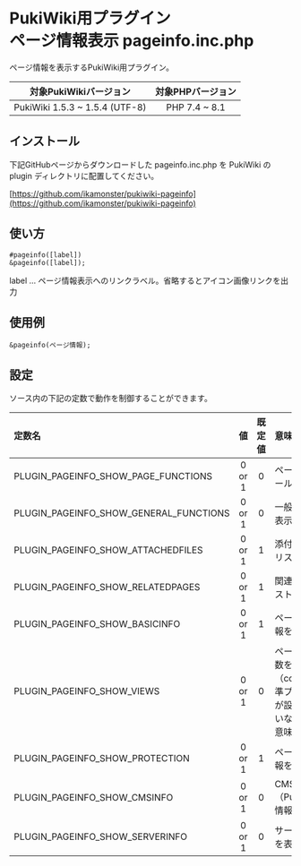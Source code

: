 # PukiWiki用プラグイン<br>ページ情報表示 pageinfo.inc.php

ページ情報を表示するPukiWiki用プラグイン。

|対象PukiWikiバージョン|対象PHPバージョン|
|:---:|:---:|
|PukiWiki 1.5.3 ~ 1.5.4 (UTF-8)|PHP 7.4 ~ 8.1|

## インストール

下記GitHubページからダウンロードした pageinfo.inc.php を PukiWiki の plugin ディレクトリに配置してください。

[https://github.com/ikamonster/pukiwiki-pageinfo](https://github.com/ikamonster/pukiwiki-pageinfo)

## 使い方

```
#pageinfo([label])
&pageinfo([label]);
```

label … ページ情報表示へのリンクラベル。省略するとアイコン画像リンクを出力

## 使用例

```
&pageinfo(ページ情報);
```

## 設定

ソース内の下記の定数で動作を制御することができます。

|定数名|値|既定値|意味|
|:---|:---:|:---:|:---|
|PLUGIN_PAGEINFO_SHOW_PAGE_FUNCTIONS| 0 or 1| 0|ページ操作ツールを表示|
|PLUGIN_PAGEINFO_SHOW_GENERAL_FUNCTIONS| 0 or 1| 0|一般ツールを表示|
|PLUGIN_PAGEINFO_SHOW_ATTACHEDFILES| 0 or 1| 1|添付ファイルリストを表示|
|PLUGIN_PAGEINFO_SHOW_RELATEDPAGES| 0 or 1| 1|関連ページリストを表示|
|PLUGIN_PAGEINFO_SHOW_BASICINFO| 0 or 1| 1|ページ基本情報を表示|
|PLUGIN_PAGEINFO_SHOW_VIEWS| 0 or 1| 0|ページ閲覧回数を表示（counter標準プラグインが設置されていなければ無意味）|
|PLUGIN_PAGEINFO_SHOW_PROTECTION| 0 or 1| 1|ページ保護情報を表示|
|PLUGIN_PAGEINFO_SHOW_CMSINFO| 0 or 1| 0|CMS（PukiWiki）情報を表示|
|PLUGIN_PAGEINFO_SHOW_SERVERINFO| 0 or 1| 0|サーバー情報を表示|

